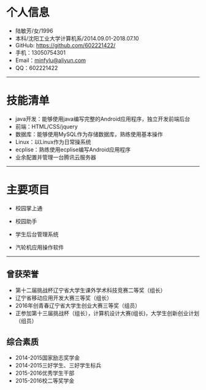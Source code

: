 # 个人信息
- 陆敏芳/女/1996
- 本科/沈阳工业大学计算机系/2014.09.01-2018.07.10
- GitHub: https://github.com/602221422/
- 手机：13050754301
- Email：minfylu@aliyun.com
- QQ：602221422

---

# 技能清单
 - java开发：能够使用java编写完整的Android应用程序，独立开发前端后台
 - 前端：HTML/CSS/jquery
 - 数据库：能够使用MySQL作为存储数据库，熟练使用基本操作
 - Linux：以Linux作为日常操系统
 - ecplise：熟练使用ecplise编写Android应用程序
 - 业余配置并管理一台腾讯云服务器

---

# 主要项目
 - 校园掌上通
 
 - 校园助手
 
 - 学生后台管理系统
 
 - 汽轮机应用操作软件
 
---

## 曾获荣誉
 - 第十二届挑战杯辽宁省大学生课外学术科技竞赛二等奖（组长）
 - 辽宁省移动应用开发大赛三等奖（组长）
 - 2016年创青春辽宁省大学生创业大赛三等奖（组员）
 - 正参加第十三届挑战杯（组长），计算机设计大赛(组长)，大学生创新创业计划（组员）
 
 ## 综合素质

 - 2014-2015国家励志奖学金
 - 2014-2015三好学生、三好学生标兵
 - 2015-2016优秀学生干部
 - 2015-2016校二等奖学金

